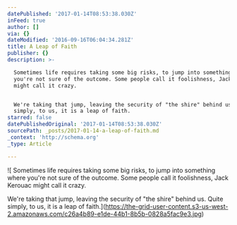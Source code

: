 ```yaml
---
datePublished: '2017-01-14T08:53:38.030Z'
inFeed: true
author: []
via: {}
dateModified: '2016-09-16T06:04:34.281Z'
title: A Leap of Faith
publisher: {}
description: >-

  Sometimes life requires taking some big risks, to jump into something where
  you're not sure of the outcome. Some people call it foolishness, Jack Kerouac
  might call it crazy. 


  We're taking that jump, leaving the security of "the shire" behind us. Quite
  simply, to us, it is a leap of faith.
starred: false
datePublishedOriginal: '2017-01-14T08:53:38.030Z'
sourcePath: _posts/2017-01-14-a-leap-of-faith.md
_context: 'http://schema.org'
_type: Article

---
```

![
Sometimes life requires taking some big risks, to jump into something where you're not sure of the outcome. Some people call it foolishness, Jack Kerouac might call it crazy. 

We're taking that jump, leaving the security of "the shire" behind us. Quite simply, to us, it is a leap of faith.](https://the-grid-user-content.s3-us-west-2.amazonaws.com/c26a4b89-e1de-44b1-8b5b-0828a5fac9e3.jpg)